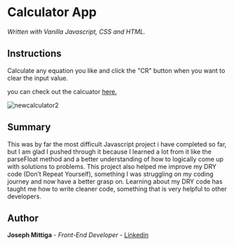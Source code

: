 # Calculator App 

*Written with Vanilla Javascript, CSS and HTML.*

## Instructions

Calculate any equation you like and click the "CR" button when you want to clear the input value.

you can check out the calcuator [here.](https://joerocky7.github.io/New-Calculator/)

![newcalculator2](https://user-images.githubusercontent.com/55517078/105558097-cfdea400-5cdb-11eb-83f0-2ff8c8575b8c.JPG)

## Summary

This was by far the most difficult Javascript project i have completed so far, but I am glad I pushed through it because I learned a lot from it like the parseFloat method and a better understanding of how to logically come up with solutions to problems. This project also helped me improve my DRY code (Don’t Repeat Yourself), something I was struggling on my coding journey and now have a better grasp on. Learning about my DRY code has taught me how to write cleaner code, something that is very helpful to other developers.



## Author

**Joseph Mittiga** - *Front-End Developer* - [Linkedin](https://www.linkedin.com/in/joseph-mittiga-939121203/)
